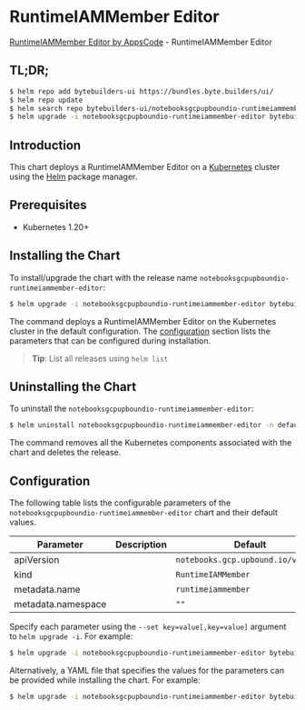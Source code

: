 # RuntimeIAMMember Editor

[RuntimeIAMMember Editor by AppsCode](https://byte.builders) - RuntimeIAMMember Editor

## TL;DR;

```bash
$ helm repo add bytebuilders-ui https://bundles.byte.builders/ui/
$ helm repo update
$ helm search repo bytebuilders-ui/notebooksgcpupboundio-runtimeiammember-editor --version=v0.4.18
$ helm upgrade -i notebooksgcpupboundio-runtimeiammember-editor bytebuilders-ui/notebooksgcpupboundio-runtimeiammember-editor -n default --create-namespace --version=v0.4.18
```

## Introduction

This chart deploys a RuntimeIAMMember Editor on a [Kubernetes](http://kubernetes.io) cluster using the [Helm](https://helm.sh) package manager.

## Prerequisites

- Kubernetes 1.20+

## Installing the Chart

To install/upgrade the chart with the release name `notebooksgcpupboundio-runtimeiammember-editor`:

```bash
$ helm upgrade -i notebooksgcpupboundio-runtimeiammember-editor bytebuilders-ui/notebooksgcpupboundio-runtimeiammember-editor -n default --create-namespace --version=v0.4.18
```

The command deploys a RuntimeIAMMember Editor on the Kubernetes cluster in the default configuration. The [configuration](#configuration) section lists the parameters that can be configured during installation.

> **Tip**: List all releases using `helm list`

## Uninstalling the Chart

To uninstall the `notebooksgcpupboundio-runtimeiammember-editor`:

```bash
$ helm uninstall notebooksgcpupboundio-runtimeiammember-editor -n default
```

The command removes all the Kubernetes components associated with the chart and deletes the release.

## Configuration

The following table lists the configurable parameters of the `notebooksgcpupboundio-runtimeiammember-editor` chart and their default values.

|     Parameter      | Description |                    Default                    |
|--------------------|-------------|-----------------------------------------------|
| apiVersion         |             | <code>notebooks.gcp.upbound.io/v1beta1</code> |
| kind               |             | <code>RuntimeIAMMember</code>                 |
| metadata.name      |             | <code>runtimeiammember</code>                 |
| metadata.namespace |             | <code>""</code>                               |


Specify each parameter using the `--set key=value[,key=value]` argument to `helm upgrade -i`. For example:

```bash
$ helm upgrade -i notebooksgcpupboundio-runtimeiammember-editor bytebuilders-ui/notebooksgcpupboundio-runtimeiammember-editor -n default --create-namespace --version=v0.4.18 --set apiVersion=notebooks.gcp.upbound.io/v1beta1
```

Alternatively, a YAML file that specifies the values for the parameters can be provided while
installing the chart. For example:

```bash
$ helm upgrade -i notebooksgcpupboundio-runtimeiammember-editor bytebuilders-ui/notebooksgcpupboundio-runtimeiammember-editor -n default --create-namespace --version=v0.4.18 --values values.yaml
```
